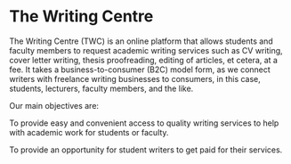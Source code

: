 # The Writing Centre
The Writing Centre (TWC) is an online platform that allows students and faculty members to request academic writing services such as CV writing, cover letter writing, thesis proofreading, editing of articles, et cetera, at a fee. It takes a business-to-consumer (B2C) model form, as we connect writers with freelance writing businesses to consumers, in this case, students, lecturers, faculty members, and the like. 

Our main objectives are: 

To provide easy and convenient access to quality writing services to help with academic work for students or faculty. 

To provide an opportunity for student writers to get paid for their services.

